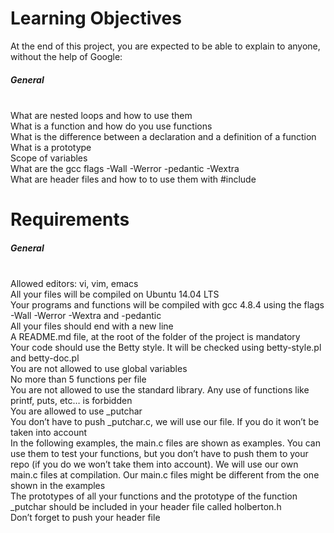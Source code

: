 <h1> Learning Objectives </h2> 

<p> At the end of this project, you are expected to be able to explain to anyone, without the help of Google: </p>

<h5> General </h5>

<br> What are nested loops and how to use them
<br> What is a function and how do you use functions
<br> What is the difference between a declaration and a definition of a function
<br> What is a prototype
<br> Scope of variables
<br> What are the gcc flags -Wall -Werror -pedantic -Wextra
<br> What are header files and how to to use them with #include

<h1> Requirements </h1> 

<h5> General </h5> 

<p>
<br> Allowed editors: vi, vim, emacs
<br> All your files will be compiled on Ubuntu 14.04 LTS
<br> Your programs and functions will be compiled with gcc 4.8.4 using the flags -Wall -Werror -Wextra and -pedantic
<br> All your files should end with a new line
<br> A README.md file, at the root of the folder of the project is mandatory
<br> Your code should use the Betty style. It will be checked using betty-style.pl and betty-doc.pl
<br> You are not allowed to use global variables
<br> No more than 5 functions per file
<br> You are not allowed to use the standard library. Any use of functions like printf, puts, etc… is forbidden
<br> You are allowed to use _putchar
<br> You don’t have to push _putchar.c, we will use our file. If you do it won’t be taken into account
<br> In the following examples, the main.c files are shown as examples. You can use them to test your functions, but you don’t have to push them to your repo (if you do we won’t take them into account). We will use our own main.c files at compilation. Our main.c files might be different from the one shown in the examples
<br> The prototypes of all your functions and the prototype of the function _putchar should be included in your header file called holberton.h
<br> Don’t forget to push your header file
</p>


